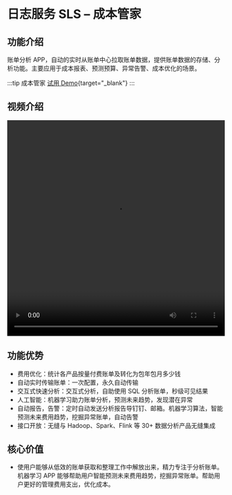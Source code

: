 # 日志服务 SLS – 成本管家

## 功能介绍

账单分析 APP，自动的实时从账单中心拉取账单数据，提供账单数据的存储、分析功能。主要应用于成本报表、预测预算、异常告警、成本优化的场景。

:::tip 成本管家
[试用 Demo](/doc/playground/demo.html?dest=/lognext/app/bill_app){target="_blank"}
:::

## 视频介绍

<video src="https://static-aliyun-doc.oss-cn-hangzhou.aliyuncs.com/file-manage-files/zh-CN/20230806/hkbx/SLS成本管家.mp4" controls="controls" width="100%" height="500" autoplay="autoplay">
您的浏览器不支持 video 标签。
</video>

## 功能优势

- 费用优化：统计各产品按量付费账单及转化为包年包月多少钱
- 自动实时传输账单：一次配置，永久自动传输
- 交互式快速分析：交互式分析，自助使用 SQL 分析账单，秒级可见结果
- 人工智能：机器学习助力账单分析，预测未来趋势，发现潜在异常
- 自动报告，告警：定时自动发送分析报告导钉钉、邮箱。机器学习算法，智能预测未来费用趋势，挖掘异常账单，自动告警
- 接口开放：无缝与 Hadoop、Spark、Flink 等 30+ 数据分析产品无缝集成

## 核心价值

- 使用户能够从低效的账单获取和整理工作中解放出来，精力专注于分析账单。机器学习 APP 能够帮助用户智能预测未来费用趋势，挖掘异常账单。帮助用户更好的管理费用支出，优化成本。
